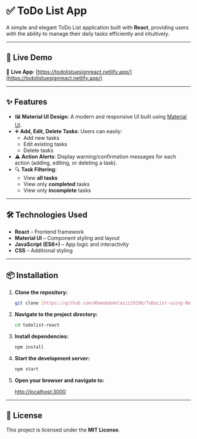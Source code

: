 
# ✅ ToDo List App

A simple and elegant ToDo List application built with **React**, providing users with the ability to manage their daily tasks efficiently and intuitively.

---

## 🚀 Live Demo

🔗 **Live App**: [https://todolistuesignreact.netlify.app/](https://todolistuesignreact.netlify.app/)

---

## ✨ Features

- 🖼️ **Material UI Design**: A modern and responsive UI built using [Material UI](https://mui.com/).
- ➕ **Add, Edit, Delete Tasks**: Users can easily:
  - Add new tasks
  - Edit existing tasks
  - Delete tasks
- ⚠️ **Action Alerts**: Display warning/confirmation messages for each action (adding, editing, or deleting a task).
- 🔍 **Task Filtering**:
  - View **all tasks**
  - View only **completed** tasks
  - View only **incomplete** tasks

---

## 🛠️ Technologies Used

- **React** – Frontend framework
- **Material UI** – Component styling and layout
- **JavaScript (ES6+)** – App logic and interactivity
- **CSS** – Additional styling

---

## 📦 Installation

1. **Clone the repository:**
   ```bash
   git clone [https://github.com/Ahmedabdelaziz19196/ToDoList-using-React]
   ```

2. **Navigate to the project directory:**
   ```bash
   cd todolist-react
   ```

3. **Install dependencies:**
   ```bash
   npm install
   ```

4. **Start the development server:**
   ```bash
   npm start
   ```

5. **Open your browser and navigate to:**

   [http://localhost:3000](http://localhost:3000)

---

## 📜 License

This project is licensed under the **MIT License**.
